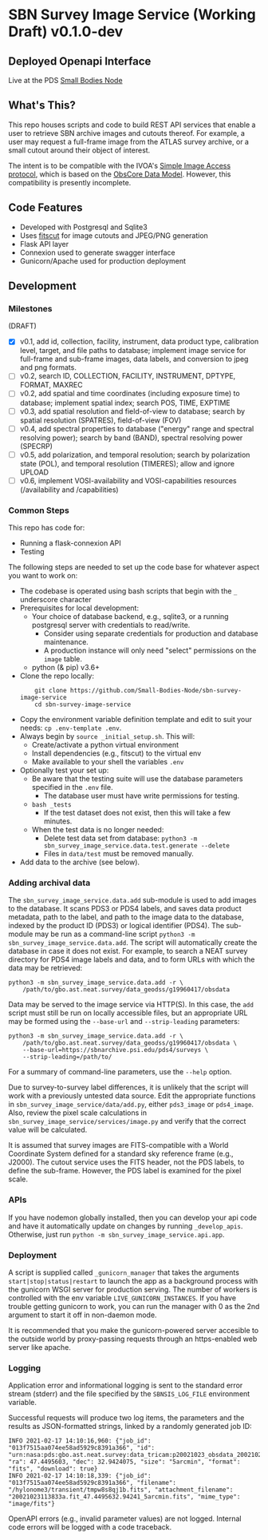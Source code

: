 # SBN Survey Image Service (Working Draft) v0.1.0-dev

## Deployed Openapi Interface

Live at the PDS [Small Bodies Node](https://)

## What's This?

This repo houses scripts and code to build REST API services that enable a user to retrieve SBN archive images and cutouts thereof. For example, a user may request a full-frame image from the ATLAS survey archive, or a small cutout around their object of interest.

The intent is to be compatible with the IVOA's [Simple Image Access protocol](https://www.ivoa.net/documents/SIA/), which is based on the [ObsCore Data Model](https://www.ivoa.net/documents/ObsCore/20111028/).  However, this compatibility is presently incomplete.

## Code Features

- Developed with Postgresql and Sqlite3
- Uses [fitscut](https://github.com/spacetelescope/fitscut) for image cutouts and JPEG/PNG generation
- Flask API layer
- Connexion used to generate swagger interface
- Gunicorn/Apache used for production deployment

## Development

### Milestones

(DRAFT)

- [x] v0.1, add id, collection, facility, instrument, data product type, calibration level, target, and file paths to database; implement image service for full-frame and sub-frame images, data labels, and conversion to jpeg and png formats.
- [ ] v0.2, search ID, COLLECTION, FACILITY, INSTRUMENT, DPTYPE, FORMAT, MAXREC
- [ ] v0.2, add spatial and time coordinates (including exposure time) to database; implement spatial index; search POS, TIME, EXPTIME
- [ ] v0.3, add spatial resolution and field-of-view to database; search by spatial resolution (SPATRES), field-of-view (FOV)
- [ ] v0.4, add spectral properties to database ("energy" range and spectral resolving power); search by band (BAND), spectral resolving power (SPECRP)
- [ ] v0.5, add polarization, and temporal resolution; search by polarization state (POL), and temporal resolution (TIMERES); allow and ignore UPLOAD
- [ ] v0.6, implement VOSI-availability and VOSI-capabilities resources (/availability and /capabilities)

### Common Steps

This repo has code for:

- Running a flask-connexion API
- Testing

The following steps are needed to set up the code base for whatever aspect you want to work on:

- The codebase is operated using bash scripts that begin with the `_` underscore character
- Prerequisites for local development:
  - Your choice of database backend, e.g., sqlite3, or a running postgresql server with credentials to read/write.
    - Consider using separate credentials for production and database maintenance.
    - A production instance will only need "select" permissions on the `image` table.
  - python (& pip) v3.6+
- Clone the repo locally:
  ```
      git clone https://github.com/Small-Bodies-Node/sbn-survey-image-service
      cd sbn-survey-image-service
  ```
- Copy the environment variable definition template and edit to suit your needs: `cp .env-template .env`.
- Always begin by `source _initial_setup.sh`. This will:
  - Create/activate a python virtual environment
  - Install dependencies (e.g., fitscut) to the virtual env
  - Make available to your shell the variables `.env`
- Optionally test your set up:
  - Be aware that the testing suite will use the database parameters specified in the `.env` file.
    - The database user must have write permissions for testing.
  - `bash _tests`
    - If the test dataset does not exist, then this will take a few minutes.
  - When the test data is no longer needed:
    - Delete test data set from database: `python3 -m sbn_survey_image_service.data.test.generate --delete`
    - Files in `data/test` must be removed manually.
- Add data to the archive (see below).

### Adding archival data

The `sbn_survey_image_service.data.add` sub-module is used to add images to the database.  It scans PDS3 or PDS4 labels, and saves data product metadata, path to the label, and path to the image data to the database, indexed by the product ID (PDS3) or logical identifier (PDS4).  The sub-module may be run as a command-line script `python3 -m sbn_survey_image_service.data.add`.  The script will automatically create the database in case it does not exist.  For example, to search a NEAT survey directory for PDS4 image labels and data, and to form URLs with which the data may be retrieved:
```
python3 -m sbn_survey_image_service.data.add -r \
    /path/to/gbo.ast.neat.survey/data_geodss/g19960417/obsdata
```

Data may be served to the image service via HTTP(S).  In this case, the `add` script must still be run on locally accessible files, but an appropriate URL may be formed using the `--base-url` and `--strip-leading` parameters:
```
python3 -m sbn_survey_image_service.data.add -r \
    /path/to/gbo.ast.neat.survey/data_geodss/g19960417/obsdata \
    --base-url=https://sbnarchive.psi.edu/pds4/surveys \
    --strip-leading=/path/to/
```

For a summary of command-line parameters, use the `--help` option.

Due to survey-to-survey label differences, it is unlikely that the script will work with a previously untested data source.  Edit the appropriate functions in `sbn_survey_image_service/data/add.py`, either `pds3_image` or `pds4_image`.  Also, review the pixel scale calculations in `sbn_survey_image_service/services/image.py` and verify that the correct value will be calculated.

It is assumed that survey images are FITS-compatible with a World Coordinate System defined for a standard sky reference frame (e.g., J2000).  The cutout service uses the FITS header, not the PDS labels, to define the sub-frame.  However, the PDS label is examined for the pixel scale.

### APIs

If you have nodemon globally installed, then you can develop your api code and have it automatically update on changes by running `_develop_apis`. Otherwise, just run `python -m sbn_survey_image_service.api.app`.

### Deployment

A script is supplied called `_gunicorn_manager` that takes the arguments `start|stop|status|restart` to launch the app as a background process with the gunicorn WSGI server for production serving. The number of workers is controlled with the env variable `LIVE_GUNICORN_INSTANCES`. If you have trouble getting gunicorn to work, you can run the manager with 0 as the 2nd argument to start it off in non-daemon mode.

It is recommended that you make the gunicorn-powered server accesible to the outside world by proxy-passing requests through an https-enabled web server like apache.

### Logging
Application error and informational logging is sent to the standard error stream (stderr) and the file specified by the `SBNSIS_LOG_FILE` environment variable.

Successful requests will produce two log items, the parameters and the results as JSON-formatted strings, linked by a randomly generated job ID:
```
INFO 2021-02-17 14:10:16,960: {"job_id": "013f7515aa074ee58ad5929c8391a366", "id": "urn:nasa:pds:gbo.ast.neat.survey:data_tricam:p20021023_obsdata_20021023113833a", "ra": 47.4495603, "dec": 32.9424075, "size": "5arcmin", "format": "fits", "download": true}
INFO 2021-02-17 14:10:18,339: {"job_id": "013f7515aa074ee58ad5929c8391a366", "filename": "/hylonome3/transient/tmpw8s8qj1b.fits", "attachment_filename": "20021023113833a.fit_47.4495632.94241_5arcmin.fits", "mime_type": "image/fits"}
```
OpenAPI errors (e.g., invalid parameter values) are not logged.  Internal code errors will be logged with a code traceback.